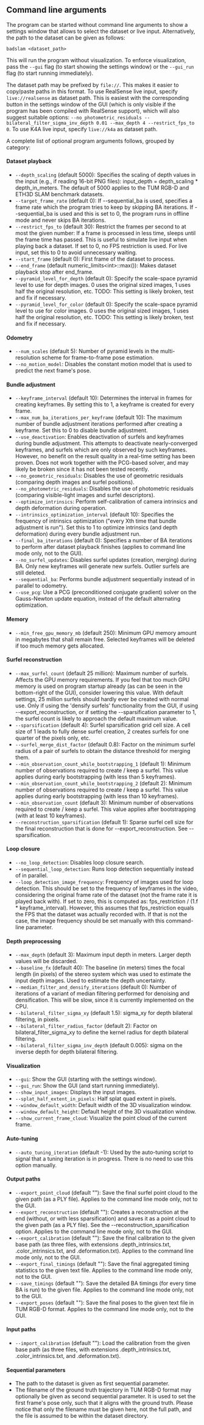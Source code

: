 ## Command line arguments ##

The program can be started without command line arguments to show a settings
window that allows to select the dataset or live input.
Alternatively, the path to the dataset can be given as follows:

```
badslam <dataset_path>
```

This will run the program without visualization. To enforce visualization, pass
the `--gui` flag (to start showing the settings window) or the `--gui_run` flag
(to start running immediately).

The dataset path may be prefixed by `file://`. This makes it easier to copy/paste paths
in this format. To use RealSense live input, specify `live://realsense` as
dataset path. This is easiest with the corresponding button in the settings window
of the GUI (which is only visible if the program has been compiled with RealSense support), which will also
suggest suitable options:
`--no_photometric_residuals --bilateral_filter_sigma_inv_depth 0.01 --max_depth 4 --restrict_fps_to 0`.
To use K4A live input, specify `live://k4a` as dataset path.

A complete list of optional program arguments follows, grouped by category:

#### Dataset playback ####

* `--depth_scaling` (default 5000): Specifies the scaling of depth values in the input (e.g., if reading 16-bit PNG files): input_depth = depth_scaling * depth_in_meters. The default of 5000 applies to the TUM RGB-D and ETH3D SLAM benchmark datasets.
* `--target_frame_rate` (default 0): If --sequential_ba is used, specifies a frame rate which the program tries to keep by skipping BA iterations. If --sequential_ba is used and this is set to 0, the program runs in offline mode and never skips BA iterations.
* `--restrict_fps_to` (default 30): Restrict the frames per second to at most the given number: If a frame is processed in less time, sleeps until the frame time has passed. This
  is useful to simulate live input when playing back a dataset. If set to 0, no FPS restriction is used. For live input, set this to 0 to avoid unnecessary waiting.
* `--start_frame` (default 0): First frame of the dataset to process.
* `--end_frame` (default numeric_limits&lt;int&gt;::max()): Makes dataset playback stop after end_frame.
* `--pyramid_level_for_depth` (default 0): Specify the scale-space pyramid level to use for depth images. 0 uses the original sized images, 1 uses half the original resolution, etc. 
  TODO: This setting is likely broken, test and fix if necessary.
* `--pyramid_level_for_color` (default 0): Specify the scale-space pyramid level to use for color images. 0 uses the original sized images, 1 uses half the original resolution, etc.
  TODO: This setting is likely broken, test and fix if necessary.

#### Odometry ####

* `--num_scales` (default 5): Number of pyramid levels in the multi-resolution scheme for frame-to-frame pose estimation.
* `--no_motion_model`: Disables the constant motion model that is used to predict the next frame's pose.

#### Bundle adjustment ####

* `--keyframe_interval` (default 10): Determines the interval in frames for creating keyframes. By setting this to 1, a keyframe is created for every frame.
* `--max_num_ba_iterations_per_keyframe` (default 10): The maximum number of bundle adjustment iterations performed after creating a keyframe. Set this to 0 to disable bundle adjustment.
* `--use_deactivation`: Enables deactivation of surfels and keyframes during bundle adjustment. This attempts to deactivate nearly-converged keyframes, and surfels which are only
  observed by such keyframes. However, no benefit on the result quality in a real-time setting has been proven. Does not work together with the PCG-based solver, and may likely be broken since it has not been tested recently.
* `--no_geometric_residuals`: Disables the use of geometric residuals (comparing depth images and surfel positions).
* `--no_photometric_residuals`: Disables the use of photometric residuals (comparing visible-light images and surfel descriptors).
* `--optimize_intrinsics`: Perform self-calibration of camera intrinsics and depth deformation during operation.
* `--intrinsics_optimization_interval` (default 10): Specifies the frequency of intrinsics optimization ("every Xth time that bundle adjustment is run").
  Set this to 1 to optimize intrinsics (and depth deformation) during every bundle adjustment run.
* `--final_ba_iterations` (default 0): Specifies a number of BA iterations to perform after dataset playback finishes (applies to command line mode only, not to the GUI).
* `--no_surfel_updates`: Disables surfel updates (creation, merging) during BA. Only new keyframes will generate new surfels. Outlier surfels are still deleted.
* `--sequential_ba`: Performs bundle adjustment sequentially instead of in parallel to odometry.
* `--use_pcg`: Use a PCG (preconditioned conjugate gradient) solver on the Gauss-Newton update equation, instead of the default alternating optimization.

#### Memory ####

* `--min_free_gpu_memory_mb` (default 250): Minimum GPU memory amount in megabytes that shall remain free. Selected keyframes will be deleted if too much memory gets allocated.

#### Surfel reconstruction ####

* `--max_surfel_count` (default 25 million): Maximum number of surfels. Affects the GPU memory requirements. If you feel that too much GPU memory is used on program startup already (as can be seen in the bottom-right of the GUI), consider lowering this value. With default settings, 25 million surfels should hardly ever be created with normal use. Only if using the 'densify surfels' functionality from the GUI, if using --export_reconstruction, or if setting the --sparsification parameter to 1, the surfel count is likely to approach the default maximum value.
* `--sparsification` (default 4): Surfel sparsification grid cell size. A cell size of 1 leads to fully dense surfel creation, 2 creates surfels for one quarter of the pixels only, etc.
* `--surfel_merge_dist_factor` (default 0.8): Factor on the minimum surfel radius of a pair of surfels to obtain the distance threshold for merging them.
* `--min_observation_count_while_bootstrapping_1` (default 1): Minimum number of observations required to create / keep a surfel. This value applies during early bootstrapping (with less than 5 keyframes).
* `--min_observation_count_while_bootstrapping_2` (default 2): Minimum number of observations required to create / keep a surfel. This value applies during early bootstrapping (with less than 10 keyframes).
* `--min_observation_count` (default 3): Minimum number of observations required to create / keep a surfel. This value applies after bootstrapping (with at least 10 keyframes).
* `--reconstruction_sparsification` (default 1): Sparse surfel cell size for the final reconstruction that is done for --export_reconstruction. See --sparsification.

#### Loop closure ####

* `--no_loop_detection`: Disables loop closure search.
* `--sequential_loop_detection`: Runs loop detection sequentially instead of in parallel.
* `--loop_detection_image_frequency`: Frequency of images used for loop detection. This should be set to the frequency of keyframes in the video, considering the original frame rate of the dataset (not the frame rate it is played back with). If set to zero, this is computed as: fps_restriction / (1.f * keyframe_interval). However, this assumes that fps_restriction equals the FPS that the dataset was actually recorded with. If that is not the case, the image frequency should be set manually with this command-line parameter.

#### Depth preprocessing ####

* `--max_depth` (default 3): Maximum input depth in meters. Larger depth values will be discarded.
* `--baseline_fx` (default 40): The baseline (in meters) times the focal length (in pixels) of the stereo system which was used to estimate the input depth images. Used to estimate the depth uncertainty.
* `--median_filter_and_densify_iterations` (default 0): Number of iterations of a variant of median filtering performed for denoising and densification. This will be slow, since it is currently implemented on the CPU.
* `--bilateral_filter_sigma_xy` (default 1.5): sigma_xy for depth bilateral filtering, in pixels.
* `--bilateral_filter_radius_factor` (default 2): Factor on bilateral_filter_sigma_xy to define the kernel radius for depth bilateral filtering.
* `--bilateral_filter_sigma_inv_depth` (default 0.005): sigma on the inverse depth for depth bilateral filtering.

#### Visualization ####

* `--gui`: Show the GUI (starting with the settings window).
* `--gui_run`: Show the GUI (and start running immediately).
* `--show_input_images`: Displays the input images.
* `--splat_half_extent_in_pixels`: Half splat quad extent in pixels.
* `--window_default_width`: Default width of the 3D visualization window.
* `--window_default_height`: Default height of the 3D visualization window.
* `--show_current_frame_cloud`: Visualize the point cloud of the current frame.

#### Auto-tuning ####

* `--auto_tuning_iteration` (default -1): Used by the auto-tuning script to signal that a tuning iteration is in progress. There is no need to use this option manually.

#### Output paths ####

* `--export_point_cloud` (default ""): Save the final surfel point cloud to the given path (as a PLY file). Applies to the command line mode only, not to the GUI.
* `--export_reconstruction` (default ""): Creates a reconstruction at the end (without, or with less sparsification) and saves it as a point cloud to the given path (as a PLY file). See the --reconstruction_sparsification option. Applies to the command line mode only, not to the GUI.
* `--export_calibration` (default ""): Save the final calibration to the given base path (as three files, with extensions .depth_intrinsics.txt, .color_intrinsics.txt, and .deformation.txt). Applies to the command line mode only, not to the GUI.
* `--export_final_timings` (default ""): Save the final aggregated timing statistics to the given text file. Applies to the command line mode only, not to the GUI.
* `--save_timings` (default ""): Save the detailed BA timings (for every time BA is run) to the given file. Applies to the command line mode only, not to the GUI.
* `--export_poses` (default ""): Save the final poses to the given text file in TUM RGB-D format. Applies to the command line mode only, not to the GUI.

#### Input paths ####

* `--import_calibration` (default ""): Load the calibration from the given base path (as three files, with extensions .depth_intrinsics.txt, .color_intrinsics.txt, and .deformation.txt).

#### Sequential parameters ####

* The path to the dataset is given as first sequential parameter.
* The filename of the ground truth trajectory in TUM RGB-D format may optionally be given as second sequential parameter. It is used to set the first frame's pose only, such that it aligns with the ground truth.
  Please notice that only the filename must be given here, not the full path, and the file is assumed to be within the dataset directory.
